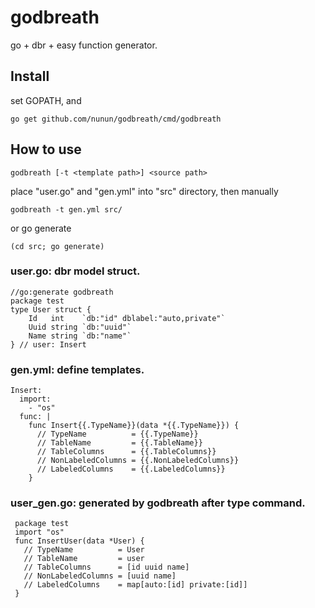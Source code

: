 # godbreath
go + dbr + easy function generator.

## Install

set GOPATH, and

    go get github.com/nunun/godbreath/cmd/godbreath

## How to use

    godbreath [-t <template path>] <source path>

place "user.go" and "gen.yml" into "src" directory, then manually

    godbreath -t gen.yml src/

or go generate

    (cd src; go generate)

### user.go: dbr model struct.

    //go:generate godbreath
    package test
    type User struct {
        Id   int    `db:"id" dblabel:"auto,private"`
        Uuid string `db:"uuid"`
        Name string `db:"name"`
    } // user: Insert

### gen.yml: define templates.

    Insert:
      import:
        - "os"
      func: |
        func Insert{{.TypeName}}(data *{{.TypeName}}) {
          // TypeName          = {{.TypeName}}
          // TableName         = {{.TableName}}
          // TableColumns      = {{.TableColumns}}
          // NonLabeledColumns = {{.NonLabeledColumns}}
          // LabeledColumns    = {{.LabeledColumns}}
        }

### user\_gen.go: generated by godbreath after type command.

     package test
     import "os"
     func InsertUser(data *User) {
       // TypeName          = User
       // TableName         = user
       // TableColumns      = [id uuid name]
       // NonLabeledColumns = [uuid name]
       // LabeledColumns    = map[auto:[id] private:[id]]
     }

